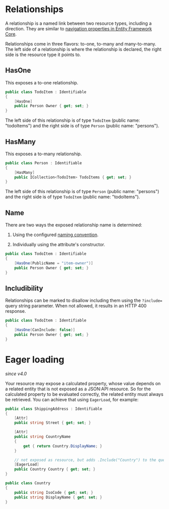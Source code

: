 # Relationships

A relationship is a named link between two resource types, including a direction.
They are similar to [navigation properties in Entity Framework Core](https://docs.microsoft.com/en-us/ef/core/modeling/relationships).

Relationships come in three flavors: to-one, to-many and many-to-many.
The left side of a relationship is where the relationship is declared, the right side is the resource type it points to.

## HasOne

This exposes a to-one relationship.

```c#
public class TodoItem : Identifiable
{
    [HasOne]
    public Person Owner { get; set; }
}
```

The left side of this relationship is of type `TodoItem` (public name: "todoItems") and the right side is of type `Person` (public name: "persons").

## HasMany

This exposes a to-many relationship.

```c#
public class Person : Identifiable
{
    [HasMany]
    public ICollection<TodoItem> TodoItems { get; set; }
}
```

The left side of this relationship is of type `Person` (public name: "persons") and the right side is of type `TodoItem` (public name: "todoItems").

## Name

There are two ways the exposed relationship name is determined:

1. Using the configured [naming convention](~/usage/options.md#custom-serializer-settings).

2. Individually using the attribute's constructor.
```c#
public class TodoItem : Identifiable
{
    [HasOne(PublicName = "item-owner")]
    public Person Owner { get; set; }
}
```

## Includibility

Relationships can be marked to disallow including them using the `?include=` query string parameter. When not allowed, it results in an HTTP 400 response.

```c#
public class TodoItem : Identifiable
{
    [HasOne(CanInclude: false)]
    public Person Owner { get; set; }
}
```

# Eager loading

_since v4.0_

Your resource may expose a calculated property, whose value depends on a related entity that is not exposed as a JSON:API resource.
So for the calculated property to be evaluated correctly, the related entity must always be retrieved. You can achieve that using `EagerLoad`, for example:

```c#
public class ShippingAddress : Identifiable
{
    [Attr]
    public string Street { get; set; }

    [Attr]
    public string CountryName
    {
        get { return Country.DisplayName; }
    }

    // not exposed as resource, but adds .Include("Country") to the query
    [EagerLoad]
    public Country Country { get; set; }
}

public class Country
{
    public string IsoCode { get; set; }
    public string DisplayName { get; set; }
}
```
